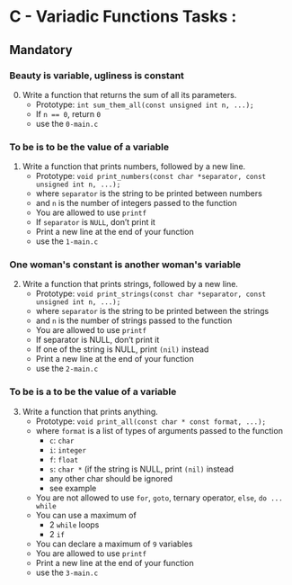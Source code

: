 # C - Variadic Functions Tasks :

 
 
 

## Mandatory





### Beauty is variable, ugliness is constant

0. Write a function that returns the sum of all its parameters.
    - Prototype: `int sum_them_all(const unsigned int n, ...);`
    - If `n == 0`, return `0`
    - use the `0-main.c`


### To be is to be the value of a variable

1. Write a function that prints numbers, followed by a new line.
    - Prototype: `void print_numbers(const char *separator, const unsigned int n, ...);`
    - where `separator` is the string to be printed between numbers
    - and `n` is the number of integers passed to the function
    - You are allowed to use `printf`
    - If `separator` is `NULL`, don’t print it
    - Print a new line at the end of your function
    - use the `1-main.c`


### One woman's constant is another woman's variable

2. Write a function that prints strings, followed by a new line.
    - Prototype: `void print_strings(const char *separator, const unsigned int n, ...);`
    - where `separator` is the string to be printed between the strings
    - and `n` is the number of strings passed to the function
    - You are allowed to use `printf`
    - If separator is NULL, don’t print it
    - If one of the string is NULL, print `(nil)` instead
    - Print a new line at the end of your function
    - use the `2-main.c`


### To be is a to be the value of a variable

3. Write a function that prints anything.
    - Prototype: `void print_all(const char * const format, ...);`
    - where `format` is a list of types of arguments passed to the function
        * `c`: `char`
        * `i`: `integer`
        * `f`: `float`
        * `s`: `char *` (if the string is NULL, print `(nil)` instead
        * any other char should be ignored
        * see example
    - You are not allowed to use `for`, `goto`, ternary operator, `else`, `do ... while`
    - You can use a maximum of
        * 2 `while` loops
        * 2 `if`
    - You can declare a maximum of `9` variables
    - You are allowed to use `printf`
    - Print a new line at the end of your function
    - use the `3-main.c`